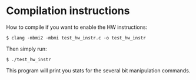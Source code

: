 # Compilation instructions

How to compile if you want to enable the HW instructions:
```
$ clang -mbmi2 -mbmi test_hw_instr.c -o test_hw_instr
```

Then simply run:
```
$ ./test_hw_instr
```

This program will print you stats for the several bit manipulation commands.
